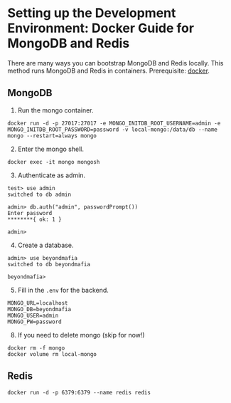 # Setting up the Development Environment: Docker Guide for MongoDB and Redis

There are many ways you can bootstrap MongoDB and Redis locally. This method runs MongoDB and Redis in containers. Prerequisite: [docker](https://docs.docker.com/get-docker/).

## MongoDB

1. Run the mongo container.

```
docker run -d -p 27017:27017 -e MONGO_INITDB_ROOT_USERNAME=admin -e MONGO_INITDB_ROOT_PASSWORD=password -v local-mongo:/data/db --name mongo --restart=always mongo
```

2. Enter the mongo shell.

```
docker exec -it mongo mongosh
```

3. Authenticate as admin.

```
test> use admin
switched to db admin

admin> db.auth("admin", passwordPrompt())
Enter password
********{ ok: 1 }

admin> 
```

4. Create a database.

```
admin> use beyondmafia
switched to db beyondmafia

beyondmafia> 
```

5. Fill in the `.env` for the backend.

```
MONGO_URL=localhost
MONGO_DB=beyondmafia
MONGO_USER=admin
MONGO_PW=password
```

8. If you need to delete mongo (skip for now!)

```
docker rm -f mongo
docker volume rm local-mongo
```

## Redis

```
docker run -d -p 6379:6379 --name redis redis
```